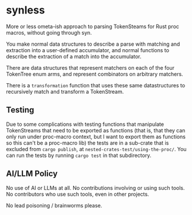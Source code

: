 # synless

More or less ometa-ish approach to parsing TokenSteams for Rust proc macros, without going through syn.

You make normal data structures to describe a parse with matching and extraction into a user-defined accumulator, and normal functions to describe the extraction of a match into the accumulator.

There are data structures that represent matchers on each of the four TokenTree enum arms, and represent combinators on arbitrary matchers.

There is a `transformation` function that uses these same datastructures to recursively match and transform a TokenStream.

## Testing

Due to some complications with testing functions that manipulate TokenStreams that need to be exported as functions (that is, that they can only run under proc-macro context, but I want to export them as functions so this can't be a proc-macro lib) the tests are in a sub-crate that is excluded from `cargo publish`, at `nested-crates-test/using-the-proc/`. You can run the tests by running `cargo test` in that subdirectory.

## AI/LLM Policy

No use of AI or LLMs at all. No contributions involving or using such tools. No contributors who use such tools, even in other projects.

No lead poisoning / brainworms please.

